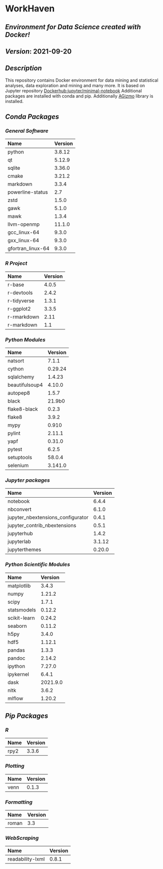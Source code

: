 
# WorkHaven

## _Environment for Data Science created with Docker!_

## _Version_: 2021-09-20

## _Description_

This repository contains Docker environment for data mining and statistical analyses, data exploration and mining and many more. It is based on Jupyter
repository
 [Dockerhub:jupyter/minimal-notebook](https://hub.docker.com/r/jupyter/minimal-notebook/)
Additional packages are installed with conda and pip.
Additionally [AGizmo](https://github.com/grzadr/agizmo) library is installed.

## _Conda Packages_

### _General Software_

|      Name      |     Version     |
|:---------------|:----------------|
|python|3.8.12|
|qt|5.12.9|
|sqlite|3.36.0|
|cmake|3.21.2|
|markdown|3.3.4|
|powerline-status|2.7|
|zstd|1.5.0|
|gawk|5.1.0|
|mawk|1.3.4|
|llvm-openmp|11.1.0|
|gcc_linux-64|9.3.0|
|gxx_linux-64|9.3.0|
|gfortran_linux-64|9.3.0|

### _R Project_

|      Name      |     Version     |
|:---------------|:----------------|
|r-base|4.0.5|
|r-devtools|2.4.2|
|r-tidyverse|1.3.1|
|r-ggplot2|3.3.5|
|r-rmarkdown|2.11|
|r-markdown|1.1|

### _Python Modules_

|      Name      |     Version     |
|:---------------|:----------------|
|natsort|7.1.1|
|cython|0.29.24|
|sqlalchemy|1.4.23|
|beautifulsoup4|4.10.0|
|autopep8|1.5.7|
|black|21.9b0|
|flake8-black|0.2.3|
|flake8|3.9.2|
|mypy|0.910|
|pylint|2.11.1|
|yapf|0.31.0|
|pytest|6.2.5|
|setuptools|58.0.4|
|selenium|3.141.0|

### _Jupyter packages_

|      Name      |     Version     |
|:---------------|:----------------|
|notebook|6.4.4|
|nbconvert|6.1.0|
|jupyter_nbextensions_configurator|0.4.1|
|jupyter_contrib_nbextensions|0.5.1|
|jupyterhub|1.4.2|
|jupyterlab|3.1.12|
|jupyterthemes|0.20.0|

### _Python Scientific Modules_

|      Name      |     Version     |
|:---------------|:----------------|
|matplotlib|3.4.3|
|numpy|1.21.2|
|scipy|1.7.1|
|statsmodels|0.12.2|
|scikit-learn|0.24.2|
|seaborn|0.11.2|
|h5py|3.4.0|
|hdf5|1.12.1|
|pandas|1.3.3|
|pandoc|2.14.2|
|ipython|7.27.0|
|ipykernel|6.4.1|
|dask|2021.9.0|
|nltk|3.6.2|
|mlflow|1.20.2|

## _Pip Packages_

### _R_

|      Name      |     Version     |
|:---------------|:----------------|
|rpy2|3.3.6|

### _Plotting_

|      Name      |     Version     |
|:---------------|:----------------|
|venn|0.1.3|

### _Formatting_

|      Name      |     Version     |
|:---------------|:----------------|
|roman|3.3|

### _WebScraping_

|      Name      |     Version     |
|:---------------|:----------------|
|readability-lxml|0.8.1|

